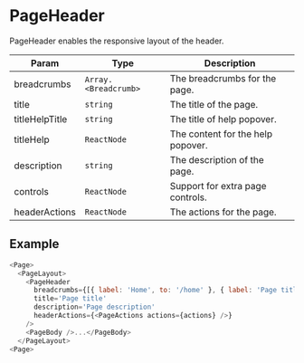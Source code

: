 # PageHeader

PageHeader enables the responsive layout of the header.

| Param          | Type                 | Description                       |
| -------------- | -------------------- | --------------------------------- |
| breadcrumbs    | `Array.<Breadcrumb>` | The breadcrumbs for the page.     |
| title          | `string`             | The title of the page.            |
| titleHelpTitle | `string`             | The title of help popover.        |
| titleHelp      | `ReactNode`          | The content for the help popover. |
| description    | `string`             | The description of the page.      |
| controls       | `ReactNode`          | Support for extra page controls.  |
| headerActions  | `ReactNode`          | The actions for the page.         |

## Example

```js
<Page>
  <PageLayout>
    <PageHeader
      breadcrumbs={[{ label: 'Home', to: '/home' }, { label: 'Page title' }]}
      title='Page title'
      description='Page description'
      headerActions={<PageActions actions={actions} />}
    />
    <PageBody />...</PageBody>
  </PageLayout>
<Page>
```
